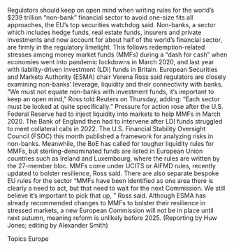 Regulators should keep on open mind when writing rules for the world’s $239 trillion “non-bank” financial sector to avoid one-size fits all approaches, the EU’s top securities watchdog said.
Non-banks, a sector which includes hedge funds, real estate funds, insurers and private investments and now account for about half of the world’s financial sector, are firmly in the regulatory limelight.
This follows redemption-related stresses among money market funds (MMFs) during a “dash for cash” when economies went into pandemic lockdowns in March 2020, and last year with liability-driven investment (LDI) funds in Britain.
European Securities and Markets Authority (ESMA) chair Verena Ross said regulators are closely examining non-banks’ leverage, liquidity and their connectivity with banks.
“We must not equate non-banks with investment funds, it’s important to keep an open mind,” Ross told Reuters on Thursday, adding: “Each sector must be looked at quite specifically.”
Pressure for action rose after the U.S. Federal Reserve had to inject liquidity into markets to help MMFs in March 2020. The Bank of England then had to intervene after LDI funds struggled to meet collateral calls in 2022.
The U.S. Financial Stability Oversight Council (FSOC) this month published a framework for analyzing risks in non-banks.
Meanwhile, the BoE has called for tougher liquidity rules for MMFs, but sterling-denominated funds are listed in European Union countries such as Ireland and Luxembourg, where the rules are written by the 27-member bloc.
MMFs come under UCITS or AIFMD rules, recently updated to bolster resilience, Ross said.
There are also separate bespoke EU rules for the sector
“MMFs have been identified as one area there is clearly a need to act, but that need to wait for the next Commission. We still believe it’s important to pick that up, ” Ross said.
Although ESMA has already recommended changes to MMFs to bolster their resilience in stressed markets, a new European Commission will not be in place until next autumn, meaning reform is unlikely before 2025.
(Reporting by Huw Jones; editing by Alexander Smith)

Topics
Europe

